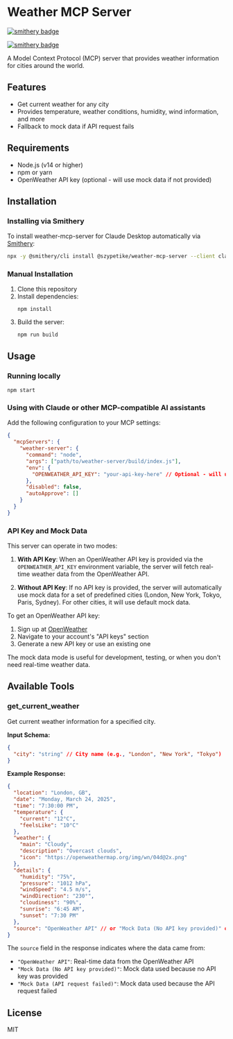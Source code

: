 # Weather MCP Server
[![smithery badge](https://smithery.ai/badge/@szypetike/weather-mcp-server)](https://smithery.ai/server/@szypetike/weather-mcp-server)

[![smithery badge](https://smithery.ai/badge/@szypetike/weather-mcp-server)](https://smithery.ai/server/@szypetike/weather-mcp-server)

A Model Context Protocol (MCP) server that provides weather information for cities around the world.

## Features

- Get current weather for any city
- Provides temperature, weather conditions, humidity, wind information, and more
- Fallback to mock data if API request fails

## Requirements

- Node.js (v14 or higher)
- npm or yarn
- OpenWeather API key (optional - will use mock data if not provided)

## Installation

### Installing via Smithery

To install weather-mcp-server for Claude Desktop automatically via [Smithery](https://smithery.ai/server/@szypetike/weather-mcp-server):

```bash
npx -y @smithery/cli install @szypetike/weather-mcp-server --client claude
```

### Manual Installation
1. Clone this repository
2. Install dependencies:
   ```
   npm install
   ```
3. Build the server:
   ```
   npm run build
   ```

## Usage

### Running locally

```
npm start
```

### Using with Claude or other MCP-compatible AI assistants

Add the following configuration to your MCP settings:

```json
{
  "mcpServers": {
    "weather-server": {
      "command": "node",
      "args": ["path/to/weather-server/build/index.js"],
      "env": {
        "OPENWEATHER_API_KEY": "your-api-key-here" // Optional - will use mock data if not provided
      },
      "disabled": false,
      "autoApprove": []
    }
  }
}
```

### API Key and Mock Data

This server can operate in two modes:

1. **With API Key**: When an OpenWeather API key is provided via the `OPENWEATHER_API_KEY` environment variable, the server will fetch real-time weather data from the OpenWeather API.

2. **Without API Key**: If no API key is provided, the server will automatically use mock data for a set of predefined cities (London, New York, Tokyo, Paris, Sydney). For other cities, it will use default mock data.

To get an OpenWeather API key:
1. Sign up at [OpenWeather](https://openweathermap.org/)
2. Navigate to your account's "API keys" section
3. Generate a new API key or use an existing one

The mock data mode is useful for development, testing, or when you don't need real-time weather data.

## Available Tools

### get_current_weather

Get current weather information for a specified city.

**Input Schema:**
```json
{
  "city": "string" // City name (e.g., "London", "New York", "Tokyo")
}
```

**Example Response:**
```json
{
  "location": "London, GB",
  "date": "Monday, March 24, 2025",
  "time": "7:30:00 PM",
  "temperature": {
    "current": "12°C",
    "feelsLike": "10°C"
  },
  "weather": {
    "main": "Cloudy",
    "description": "Overcast clouds",
    "icon": "https://openweathermap.org/img/wn/04d@2x.png"
  },
  "details": {
    "humidity": "75%",
    "pressure": "1012 hPa",
    "windSpeed": "4.5 m/s",
    "windDirection": "230°",
    "cloudiness": "90%",
    "sunrise": "6:45 AM",
    "sunset": "7:30 PM"
  },
  "source": "OpenWeather API" // or "Mock Data (No API key provided)" or "Mock Data (API request failed)"
}
```

The `source` field in the response indicates where the data came from:
- `"OpenWeather API"`: Real-time data from the OpenWeather API
- `"Mock Data (No API key provided)"`: Mock data used because no API key was provided
- `"Mock Data (API request failed)"`: Mock data used because the API request failed

## License

MIT
